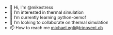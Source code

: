 - 👋 Hi, I’m @mikestress
- 👀 I’m interested in thermal simulation
- 🌱 I’m currently learning python-oemof
- 💞️ I’m looking to collaborate on thermal simulation
- 📫 How to reach me michael.egli@trinovent.ch

<!---
mikestress/mikestress is a ✨ special ✨ repository because its `README.md` (this file) appears on your GitHub profile.
You can click the Preview link to take a look at your changes.
--->
